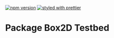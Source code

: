 [![npm version](https://badge.fury.io/js/%40gameastic%2Fbox2d-testbed.svg)](https://badge.fury.io/js/%40gameastic%2Fbox2d-testbed)
[![styled with prettier](https://img.shields.io/badge/styled_with-prettier-ff69b4.svg)](https://github.com/prettier/prettier)

# Package Box2D Testbed
